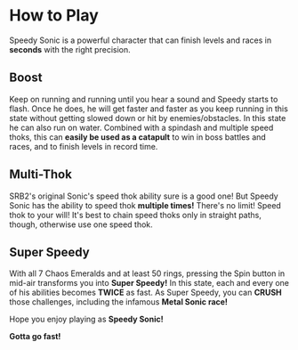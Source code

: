 # How to Play
Speedy Sonic is a powerful character that can finish levels and races in **seconds** with the right precision.

## Boost 
Keep on running and running until you hear a sound and Speedy starts to flash. Once he does, he will get faster and faster as you keep running in this state without getting slowed down or hit by enemies/obstacles. In this state he can also run on water.
Combined with a spindash and multiple speed thoks, this can **easily be used as a catapult** to win in boss battles and races, and to finish levels in record time.

## Multi-Thok
SRB2's original Sonic's speed thok ability sure is a good one! But Speedy Sonic has the ability to speed thok **multiple times!**
There's no limit! Speed thok to your will! It's best to chain speed thoks only in straight paths, though, otherwise use one speed thok.

## Super Speedy
With all 7 Chaos Emeralds and at least 50 rings, pressing the Spin button in mid-air transforms you into **Super Speedy!** In this state,
each and every one of his abilities becomes **TWICE** as fast. As Super Speedy, you can **CRUSH** those challenges, including the infamous **Metal Sonic race!**

Hope you enjoy playing as **Speedy Sonic!**

**Gotta go fast!**
